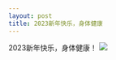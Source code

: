 ```yaml
---
layout: post
title: 2023新年快乐，身体健康
---
```


2023新年快乐，身体健康！
![](https://pic.imgdb.cn/item/63b2819a5d94efb26fe619fa.jpg)


